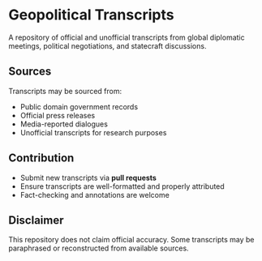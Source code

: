 # Geopolitical Transcripts  
A repository of official and unofficial transcripts from global diplomatic meetings, political negotiations, and statecraft discussions.  

## Sources  
Transcripts may be sourced from:
- Public domain government records
- Official press releases
- Media-reported dialogues
- Unofficial transcripts for research purposes  

## Contribution  
- Submit new transcripts via **pull requests**  
- Ensure transcripts are well-formatted and properly attributed  
- Fact-checking and annotations are welcome  

## Disclaimer  
This repository does not claim official accuracy. Some transcripts may be paraphrased or reconstructed from available sources.  

